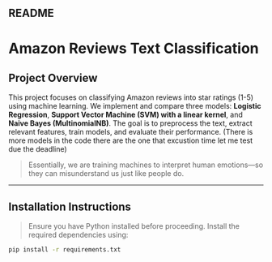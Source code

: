 ## README

# Amazon Reviews Text Classification

## Project Overview

This project focuses on classifying Amazon reviews into star ratings (1-5) using machine learning. We implement and compare three models: **Logistic Regression**, **Support Vector Machine (SVM) with a linear kernel**, and **Naive Bayes (MultinomialNB)**. The goal is to preprocess the text, extract relevant features, train models, and evaluate their performance. (There is more models in the code there are the one that excustion time let me test due the deadline)

> Essentially, we are training machines to interpret human emotions—so they can misunderstand us just like people do.

---

## Installation Instructions

> Ensure you have Python installed before proceeding. Install the required dependencies using:

```bash
pip install -r requirements.txt
```
